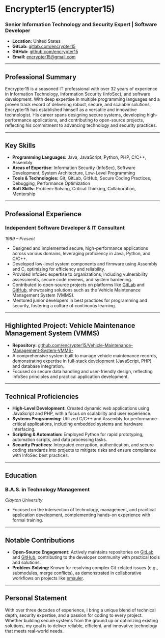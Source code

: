 # Encrypter15 (encrypter15)
### Senior Information Technology and Security Expert | Software Developer

- **Location:** United States
- **GitLab:** [gitlab.com/encrypter15](https://gitlab.com/encrypter15)
- **GitHub:** [github.com/encrypter15](https://github.com/encrypter15)
- **Email:** [encrypter15@gmail.com](mailto:encrypter15@gmail.com)

---

## Professional Summary
Encrypter15 is a seasoned IT professional with over 32 years of experience in Information Technology, Information Security (InfoSec), and software development. With deep expertise in multiple programming languages and a proven track record of delivering robust, secure, and scalable solutions, Encrypter15 has established himself as a versatile and innovative technologist. His career spans designing secure systems, developing high-performance applications, and contributing to open-source projects, reflecting his commitment to advancing technology and security practices.

---

## Key Skills
- **Programming Languages:** Java, JavaScript, Python, PHP, C/C++, Assembly
- **Areas of Expertise:** Information Security (InfoSec), Software Development, System Architecture, Low-Level Programming
- **Tools & Technologies:** Git, GitLab, GitHub, Secure Coding Practices, Debugging, Performance Optimization
- **Soft Skills:** Problem-Solving, Critical Thinking, Collaboration, Mentorship

---

## Professional Experience
### Independent Software Developer & IT Consultant  
*1989 – Present*  
- Designed and implemented secure, high-performance applications across various domains, leveraging proficiency in Java, Python, and C/C++.
- Developed low-level system components and firmware using Assembly and C, optimizing for efficiency and reliability.
- Provided InfoSec expertise to organizations, including vulnerability assessments, secure code reviews, and system hardening.
- Contributed to open-source projects on platforms like [GitLab](https://gitlab.com/encrypter15) and [GitHub](https://github.com/encrypter15), showcasing solutions such as the Vehicle Maintenance Management System (VMMS).
- Mentored junior developers in best practices for programming and security, fostering a culture of continuous learning.

---

## Highlighted Project: Vehicle Maintenance Management System (VMMS)
- **Repository:** [github.com/encrypter15/Vehicle-Maintenance-Management-System-VMMS-](https://github.com/encrypter15/Vehicle-Maintenance-Management-System-VMMS-)
- A comprehensive system built to manage vehicle maintenance records, demonstrating expertise in full-stack development (JavaScript, PHP) and database integration.
- Focused on secure data handling and user-friendly design, reflecting InfoSec principles and practical application development.

---

## Technical Proficiencies
- **High-Level Development:** Created dynamic web applications using JavaScript and PHP, with a focus on scalability and user experience.
- **Systems Programming:** Utilized C/C++ and Assembly for performance-critical applications, including embedded systems and hardware interfacing.
- **Scripting & Automation:** Employed Python for rapid prototyping, automation scripts, and data processing tasks.
- **Security Practices:** Integrated encryption, authentication, and secure coding standards into projects to mitigate risks and ensure compliance with InfoSec best practices.

---

## Education
### B.A.S. in Technology Management  
*Clayton University*  
- Focused on the intersection of technology, management, and practical application development, complementing hands-on experience with formal training.

---

## Notable Contributions
- **Open-Source Engagement:** Actively maintains repositories on [GitLab](https://gitlab.com/encrypter15) and [GitHub](https://github.com/encrypter15), contributing to the developer community with practical tools and solutions.
- **Problem-Solving:** Known for resolving complex Git-related issues (e.g., submodules, merge conflicts), as demonstrated in collaborative workflows on projects like [emauler](https://gitlab.com/encrypter15/emauler).

---

## Personal Statement
With over three decades of experience, I bring a unique blend of technical depth, security expertise, and a passion for coding to every project. Whether building secure systems from the ground up or optimizing existing solutions, my goal is to deliver reliable, efficient, and innovative technology that meets real-world needs.
